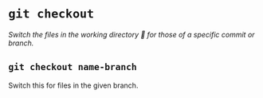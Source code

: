 # `git checkout`

_Switch the files in the working directory :open_file_folder: for those of a specific commit or branch._

## `git checkout name-branch`

Switch this for files in the given branch.
